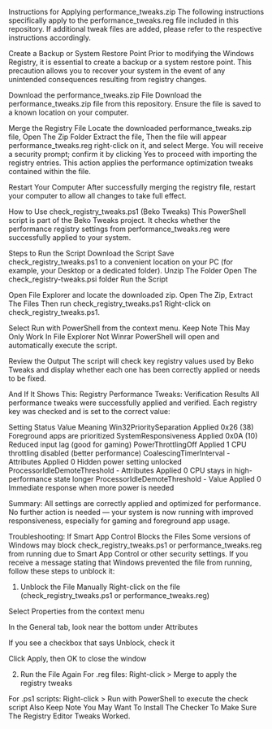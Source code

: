 Instructions for Applying performance_tweaks.zip
The following instructions specifically apply to the performance_tweaks.reg file included in this repository. If additional tweak files are added, please refer to the respective instructions accordingly.


Create a Backup or System Restore Point
Prior to modifying the Windows Registry, it is essential to create a backup or a system restore point. This precaution allows you to recover your system in the event of any unintended consequences resulting from registry changes.

Download the performance_tweaks.zip File
Download the performance_tweaks.zip file from this repository. Ensure the file is saved to a known location on your computer.

Merge the Registry File
Locate the downloaded performance_tweaks.zip file, Open The Zip Folder Extract the file, Then the file will appear performance_tweaks.reg right-click on it, and select Merge. You will receive a security prompt; confirm it by clicking Yes to proceed with importing the registry entries. This action applies the performance optimization tweaks contained within the file.

Restart Your Computer
After successfully merging the registry file, restart your computer to allow all changes to take full effect.

How to Use check_registry_tweaks.ps1 (Beko Tweaks)
This PowerShell script is part of the Beko Tweaks project. It checks whether the performance registry settings from performance_tweaks.reg were successfully applied to your system.

Steps to Run the Script
Download the Script
Save check_registry_tweaks.ps1 to a convenient location on your PC (for example, your Desktop or a dedicated folder).
Unzip The Folder Open The check_registry-tweaks.psi folder
Run the Script

Open File Explorer and locate the downloaded zip.
Open The Zip, Extract The Files Then run check_registry_tweaks.ps1
Right-click on check_registry_tweaks.ps1.

Select Run with PowerShell from the context menu.
Keep Note This May Only Work In File Explorer Not Winrar
PowerShell will open and automatically execute the script.

Review the Output
The script will check key registry values used by Beko Tweaks and display whether each one has been correctly applied or needs to be fixed.

And If It Shows This: Registry Performance Tweaks: Verification Results
All performance tweaks were successfully applied and verified. Each registry key was checked and is set to the correct value:

Setting	Status	Value	Meaning
Win32PrioritySeparation	Applied	0x26 (38)	Foreground apps are prioritized
SystemResponsiveness	Applied	0x0A (10)	Reduced input lag (good for gaming)
PowerThrottlingOff	Applied	1	CPU throttling disabled (better performance)
CoalescingTimerInterval - Attributes	Applied	0	Hidden power setting unlocked
ProcessorIdleDemoteThreshold - Attributes	Applied	0	CPU stays in high-performance state longer
ProcessorIdleDemoteThreshold - Value	Applied	0	Immediate response when more power is needed

Summary:
All settings are correctly applied and optimized for performance.
No further action is needed — your system is now running with improved responsiveness, especially for gaming and foreground app usage.

Troubleshooting:
If Smart App Control Blocks the Files
Some versions of Windows may block check_registry_tweaks.ps1 or performance_tweaks.reg from running due to Smart App Control or other security settings. If you receive a message stating that Windows prevented the file from running, follow these steps to unblock it:

1. Unblock the File Manually
Right-click on the file (check_registry_tweaks.ps1 or performance_tweaks.reg)

Select Properties from the context menu

In the General tab, look near the bottom under Attributes

If you see a checkbox that says Unblock, check it

Click Apply, then OK to close the window

2. Run the File Again
For .reg files: Right-click > Merge to apply the registry tweaks

For .ps1 scripts: Right-click > Run with PowerShell to execute the check script
Also Keep Note You May Want To Install The Checker To Make Sure The Registry Editor Tweaks Worked.
